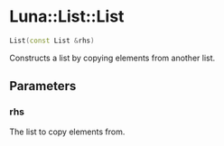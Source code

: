 # Luna::List::List

```c++
List(const List &rhs)
```

Constructs a list by copying elements from another list. 



## Parameters
### rhs
The list to copy elements from. 

